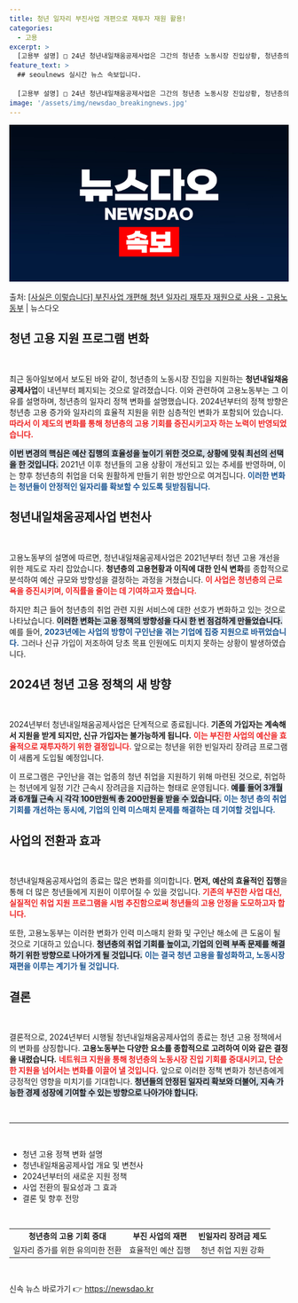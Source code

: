 ```yaml
---
title: 청년 일자리 부진사업 개편으로 재투자 재원 활용!
categories:
  - 고용
excerpt: >
  [고용부 설명] □ 24년 청년내일채움공제사업은 그간의 청년층 노동시장 진입상황, 청년층의 이직에 대한 인식…
feature_text: >
  ## seoulnews 실시간 뉴스 속보입니다.

  [고용부 설명] □ 24년 청년내일채움공제사업은 그간의 청년층 노동시장 진입상황, 청년층의 이직에 대한 인식…
image: '/assets/img/newsdao_breakingnews.jpg'
---
```


![뉴스다오 속보](/assets/img/newsdao_breakingnews.jpg)

<p>출처: <a href="https://newsdao.kr/1805" rel="dofollow">[사실은 이렇습니다] 부진사업 개편해 청년 일자리 재투자 재원으로 사용 - 고용노동부</a> | 뉴스다오</p>

<h2 data-ke-size="size26">청년 고용 지원 프로그램 변화</h2>

<p data-ke-size="size16">&nbsp;</p>

최근 동아일보에서 보도된 바와 같이, 청년층의 노동시장 진입을 지원하는 <b>청년내일채움공제사업</b>이 내년부터 폐지되는 것으로 알려졌습니다. 이와 관련하여 고용노동부는 그 이유를 설명하며, 청년층의 일자리 정책 변화를 설명했습니다. 2024년부터의 정책 방향은 청년층 고용 증가와 일자리의 효율적 지원을 위한 심층적인 변화가 포함되어 있습니다. <b><span style="color: #ee2323;">따라서 이 제도의 변화를 통해 청년층의 고용 기회를 증진시키고자 하는 노력이 반영되었습니다.</span></b> 

<b><span style="background-color: #21538527;">이번 변경의 핵심은 예산 집행의 효율성을 높이기 위한 것으로, 상황에 맞춰 최선의 선택을 한 것입니다.</span></b> 2021년 이후 청년들의 고용 상황이 개선되고 있는 추세를 반영하며, 이는 향후 청년층의 취업을 더욱 원활하게 만들기 위한 방안으로 여겨집니다. <b><span style="color: #1a5490;">이러한 변화는 청년들이 안정적인 일자리를 확보할 수 있도록 뒷받침됩니다.</span></b>

<h2 data-ke-size="size26">청년내일채움공제사업 변천사</h2>

<p data-ke-size="size16">&nbsp;</p>

고용노동부의 설명에 따르면, 청년내일채움공제사업은 2021년부터 청년 고용 개선을 위한 제도로 자리 잡았습니다. <b>청년층의 고용현황과 이직에 대한 인식 변화</b>를 종합적으로 분석하여 예산 규모와 방향성을 결정하는 과정을 거쳤습니다. <b><span style="color: #ee2323;">이 사업은 청년층의 근로욕을 증진시키며, 이직률을 줄이는 데 기여하고자 했습니다.</span></b>

하지만 최근 들어 청년층의 취업 관련 지원 서비스에 대한 선호가 변화하고 있는 것으로 나타났습니다. <b><span style="background-color: #21538527;">이러한 변화는 고용 정책의 방향성을 다시 한 번 점검하게 만들었습니다.</span></b> 예를 들어, <b><span style="color: #1a5490;">2023년에는 사업의 방향이 구인난을 겪는 기업에 집중 지원으로 바뀌었습니다.</span></b> 그러나 신규 가입이 저조하여 당초 목표 인원에도 미치지 못하는 상황이 발생하였습니다.

<h2 data-ke-size="size26">2024년 청년 고용 정책의 새 방향</h2>

<p data-ke-size="size16">&nbsp;</p>

2024년부터 청년내일채움공제사업은 단계적으로 종료됩니다. <b>기존의 가입자는 계속해서 지원을 받게 되지만, 신규 가입자는 불가능하게 됩니다.</b> <b><span style="color: #ee2323;">이는 부진한 사업의 예산을 효율적으로 재투자하기 위한 결정입니다.</span></b> 앞으로는 청년을 위한 빈일자리 장려금 프로그램이 새롭게 도입될 예정입니다.

이 프로그램은 구인난을 겪는 업종의 청년 취업을 지원하기 위해 마련된 것으로, 취업하는 청년에게 일정 기간 근속시 장려금을 지급하는 형태로 운영됩니다. <b><span style="background-color: #21538527;">예를 들어 3개월과 6개월 근속 시 각각 100만원씩 총 200만원을 받을 수 있습니다.</span></b> <b><span style="color: #1a5490;">이는 청년 층의 취업 기회를 개선하는 동시에, 기업의 인력 미스매치 문제를 해결하는 데 기여할 것입니다.</span></b>

<h2 data-ke-size="size26">사업의 전환과 효과</h2>

<p data-ke-size="size16">&nbsp;</p>

청년내일채움공제사업의 종료는 많은 변화를 의미합니다. <b>먼저, 예산의 효율적인 집행</b>을 통해 더 많은 청년들에게 지원이 이루어질 수 있을 것입니다. <b><span style="color: #ee2323;">기존의 부진한 사업 대신, 실질적인 취업 지원 프로그램을 시범 추진함으로써 청년들의 고용 안정을 도모하고자 합니다.</span></b> 

또한, 고용노동부는 이러한 변화가 인력 미스매치 완화 및 구인난 해소에 큰 도움이 될 것으로 기대하고 있습니다. <b><span style="background-color: #21538527;">청년층의 취업 기회를 높이고, 기업의 인력 부족 문제를 해결하기 위한 방향으로 나아가게 될 것입니다.</span></b> <b><span style="color: #1a5490;">이는 결국 청년 고용을 활성화하고, 노동시장 재편을 이루는 계기가 될 것입니다.</span></b>

<h2 data-ke-size="size26">결론</h2>

<p data-ke-size="size16">&nbsp;</p>

결론적으로, 2024년부터 시행될 청년내일채움공제사업의 종료는 청년 고용 정책에서의 변화를 상징합니다. <b>고용노동부는 다양한 요소를 종합적으로 고려하여 이와 같은 결정을 내렸습니다.</b> <b><span style="color: #ee2323;">네트워크 지원을 통해 청년층의 노동시장 진입 기회를 증대시키고, 단순한 지원을 넘어서는 변화를 이끌어 낼 것입니다.</span></b> 앞으로 이러한 정책 변화가 청년층에게 긍정적인 영향을 미치기를 기대합니다. <b><span style="background-color: #21538527;">청년들의 안정된 일자리 확보와 더불어, 지속 가능한 경제 성장에 기여할 수 있는 방향으로 나아가야 합니다.</span></b>

<p data-ke-size="size16">&nbsp;</p>

<hr>

<p data-ke-size="size16">&nbsp;</p>

<ul>
<li>청년 고용 정책 변화 설명</li>
<li>청년내일채움공제사업 개요 및 변천사</li>
<li>2024년부터의 새로운 지원 정책</li>
<li>사업 전환의 필요성과 그 효과</li>
<li>결론 및 향후 전망</li>
</ul>

<p data-ke-size="size16">&nbsp;</p>

<table>
<tr>
<td style="text-align: center; height: 17px;"><b>청년층의 고용 기회 증대</b></td>
<td style="text-align: center; height: 17px;"><b>부진 사업의 재편</b></td>
<td style="text-align: center; height: 17px;"><b>빈일자리 장려금 제도</b></td>
</tr>
<tr>
<td style="text-align: center; height: 17px;">일자리 증가를 위한 유의미한 전환</td>
<td style="text-align: center; height: 17px;">효율적인 예산 집행</td>
<td style="text-align: center; height: 17px;">청년 취업 지원 강화</td>
</tr>
</table>

<p data-ke-size="size16">&nbsp;</p> 

신속 뉴스 바로가기 👉 <a href="https://newsdao.kr" rel="dofollow">https://newsdao.kr</a>


